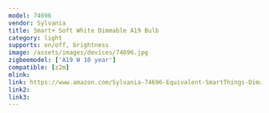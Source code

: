 ```yaml
---
model: 74696
vendor: Sylvania
title: Smart+ Soft White Dimmable A19 Bulb
category: light
supports: on/off, brightness
image: /assets/images/devices/74696.jpg
zigbeemodel: ['A19 W 10 year']
compatible: [z2m]
mlink: 
link: https://www.amazon.com/Sylvania-74696-Equivalent-SmartThings-Dimamble/dp/B0787LJCMC
link2: 
link3: 
---
```


